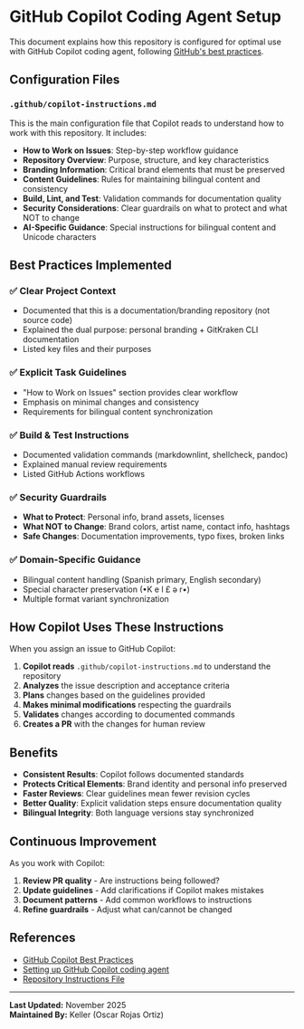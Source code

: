 # GitHub Copilot Coding Agent Setup

This document explains how this repository is configured for optimal use with GitHub Copilot coding agent, following [GitHub's best practices](https://docs.github.com/en/copilot/tutorials/coding-agent/get-the-best-results).

## Configuration Files

### `.github/copilot-instructions.md`
This is the main configuration file that Copilot reads to understand how to work with this repository. It includes:

- **How to Work on Issues**: Step-by-step workflow guidance
- **Repository Overview**: Purpose, structure, and key characteristics
- **Branding Information**: Critical brand elements that must be preserved
- **Content Guidelines**: Rules for maintaining bilingual content and consistency
- **Build, Lint, and Test**: Validation commands for documentation quality
- **Security Considerations**: Clear guardrails on what to protect and what NOT to change
- **AI-Specific Guidance**: Special instructions for bilingual content and Unicode characters

## Best Practices Implemented

### ✅ Clear Project Context
- Documented that this is a documentation/branding repository (not source code)
- Explained the dual purpose: personal branding + GitKraken CLI documentation
- Listed key files and their purposes

### ✅ Explicit Task Guidelines
- "How to Work on Issues" section provides clear workflow
- Emphasis on minimal changes and consistency
- Requirements for bilingual content synchronization

### ✅ Build & Test Instructions
- Documented validation commands (markdownlint, shellcheck, pandoc)
- Explained manual review requirements
- Listed GitHub Actions workflows

### ✅ Security Guardrails
- **What to Protect**: Personal info, brand assets, licenses
- **What NOT to Change**: Brand colors, artist name, contact info, hashtags
- **Safe Changes**: Documentation improvements, typo fixes, broken links

### ✅ Domain-Specific Guidance
- Bilingual content handling (Spanish primary, English secondary)
- Special character preservation (•K e l £ ə r•)
- Multiple format variant synchronization

## How Copilot Uses These Instructions

When you assign an issue to GitHub Copilot:

1. **Copilot reads** `.github/copilot-instructions.md` to understand the repository
2. **Analyzes** the issue description and acceptance criteria
3. **Plans** changes based on the guidelines provided
4. **Makes minimal modifications** respecting the guardrails
5. **Validates** changes according to documented commands
6. **Creates a PR** with the changes for human review

## Benefits

- **Consistent Results**: Copilot follows documented standards
- **Protects Critical Elements**: Brand identity and personal info preserved
- **Faster Reviews**: Clear guidelines mean fewer revision cycles
- **Better Quality**: Explicit validation steps ensure documentation quality
- **Bilingual Integrity**: Both language versions stay synchronized

## Continuous Improvement

As you work with Copilot:

1. **Review PR quality** - Are instructions being followed?
2. **Update guidelines** - Add clarifications if Copilot makes mistakes
3. **Document patterns** - Add common workflows to instructions
4. **Refine guardrails** - Adjust what can/cannot be changed

## References

- [GitHub Copilot Best Practices](https://docs.github.com/en/copilot/tutorials/coding-agent/get-the-best-results)
- [Setting up GitHub Copilot coding agent](https://docs.github.com/en/copilot/using-github-copilot/using-github-copilot-coding-agents)
- [Repository Instructions File](../.github/copilot-instructions.md)

---

**Last Updated:** November 2025  
**Maintained By:** Keller (Oscar Rojas Ortiz)
